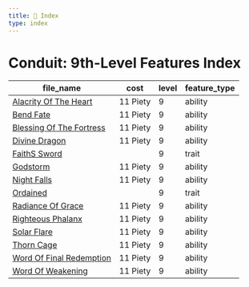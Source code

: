 ```yaml
---
title: 📑 Index
type: index
---
```


# Conduit: 9th-Level Features Index

| file_name                                                  | cost     | level | feature_type |
| ---------------------------------------------------------- | -------- | ----- | ------------ |
| [Alacrity Of The Heart](Alacrity%20Of%20The%20Heart)       | 11 Piety | 9     | ability      |
| [Bend Fate](Bend%20Fate)                                   | 11 Piety | 9     | ability      |
| [Blessing Of The Fortress](Blessing%20Of%20The%20Fortress) | 11 Piety | 9     | ability      |
| [Divine Dragon](Divine%20Dragon)                           | 11 Piety | 9     | ability      |
| [FaithS Sword](FaithS%20Sword)                             |          | 9     | trait        |
| [Godstorm](Godstorm)                                       | 11 Piety | 9     | ability      |
| [Night Falls](Night%20Falls)                               | 11 Piety | 9     | ability      |
| [Ordained](Ordained)                                       |          | 9     | trait        |
| [Radiance Of Grace](Radiance%20Of%20Grace)                 | 11 Piety | 9     | ability      |
| [Righteous Phalanx](Righteous%20Phalanx)                   | 11 Piety | 9     | ability      |
| [Solar Flare](Solar%20Flare)                               | 11 Piety | 9     | ability      |
| [Thorn Cage](Thorn%20Cage)                                 | 11 Piety | 9     | ability      |
| [Word Of Final Redemption](Word%20Of%20Final%20Redemption) | 11 Piety | 9     | ability      |
| [Word Of Weakening](Word%20Of%20Weakening)                 | 11 Piety | 9     | ability      |
